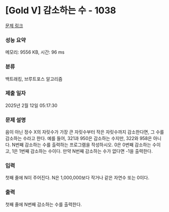 # [Gold V] 감소하는 수 - 1038 

[문제 링크](https://www.acmicpc.net/problem/1038) 

### 성능 요약

메모리: 9556 KB, 시간: 96 ms

### 분류

백트래킹, 브루트포스 알고리즘

### 제출 일자

2025년 2월 12일 05:17:30

### 문제 설명

<p>음이 아닌 정수 X의 자릿수가 가장 큰 자릿수부터 작은 자릿수까지 감소한다면, 그 수를 감소하는 수라고 한다. 예를 들어, 321과 950은 감소하는 수지만, 322와 958은 아니다. N번째 감소하는 수를 출력하는 프로그램을 작성하시오. 0은 0번째 감소하는 수이고, 1은 1번째 감소하는 수이다. 만약 N번째 감소하는 수가 없다면 -1을 출력한다.</p>

### 입력 

 <p>첫째 줄에 N이 주어진다. N은 1,000,000보다 작거나 같은 자연수 또는 0이다.</p>

### 출력 

 <p>첫째 줄에 N번째 감소하는 수를 출력한다.</p>

